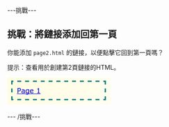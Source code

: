 \---挑戰\---

## 挑戰：將鏈接添加回第一頁

你能添加 `page2.html` 的鏈接，以便點擊它回到第一頁嗎？

提示：查看用於創建第2頁鏈接的HTML。

![截圖](images/magazine-page1-link.png)

\--- /挑戰\---